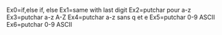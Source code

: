 Ex0=if,else if, else
Ex1=same with last digit
Ex2=putchar pour a-z
Ex3=putchar a-z A-Z
Ex4=putchar a-z sans q et e
Ex5=putchar 0-9 ASCII
Ex6=putchar 0-9 ASCII
